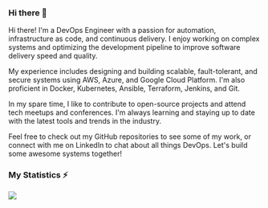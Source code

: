### Hi there 👋

Hi there! I'm a DevOps Engineer with a passion for automation, infrastructure as code, and continuous delivery. I enjoy working on complex systems and optimizing the development pipeline to improve software delivery speed and quality.

My experience includes designing and building scalable, fault-tolerant, and secure systems using AWS, Azure, and Google Cloud Platform. I'm also proficient in Docker, Kubernetes, Ansible, Terraform, Jenkins, and Git.

In my spare time, I like to contribute to open-source projects and attend tech meetups and conferences. I'm always learning and staying up to date with the latest tools and trends in the industry.

Feel free to check out my GitHub repositories to see some of my work, or connect with me on LinkedIn to chat about all things DevOps. Let's build some awesome systems together!

### My Statistics ⚡

<a href="https://wakatime.com"><img src="https://wakatime.com/share/@DXH30/0953cbb8-f09f-4b7a-b4b2-77c3d01fa479.png" /></a>
